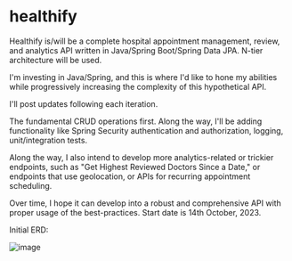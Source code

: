 # healthify
Healthify is/will be a complete hospital appointment management, review, and analytics API written in Java/Spring Boot/Spring Data JPA. N-tier architecture will be used.

I'm investing in Java/Spring, and this is where I'd like to hone my abilities while progressively increasing the complexity of this hypothetical API.

I'll post updates following each iteration.

The fundamental CRUD operations first. Along the way, I'll be adding functionality like Spring Security authentication and authorization, logging, unit/integration tests.

Along the way, I also intend to develop more analytics-related or trickier endpoints, such as "Get Highest Reviewed Doctors Since a Date," or endpoints that use geolocation, or APIs for recurring appointment scheduling.

Over time, I hope it can develop into a robust and comprehensive API with proper usage of the best-practices. Start date is 14th October, 2023.

Initial ERD:

![image](https://github.com/anilerc/healthify/assets/79990807/e9305c0d-db32-4a5f-8e0c-251fa2a07f9b)
